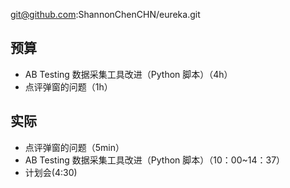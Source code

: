 
git@github.com:ShannonChenCHN/eureka.git


## 预算
- AB Testing 数据采集工具改进（Python 脚本）（4h） 
- 点评弹窗的问题（1h）


## 实际

- 点评弹窗的问题（5min）
- AB Testing 数据采集工具改进（Python 脚本）（10：00~14：37） 
- 计划会(4:30)